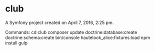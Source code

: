 club
====

A Symfony project created on April 7, 2016, 2:25 pm.

Commands: 
cd club
composer update
doctrine:database:create
doctrine:schema:create
bin/console hautelook_alice:fixtures:load
npm install
gulp
